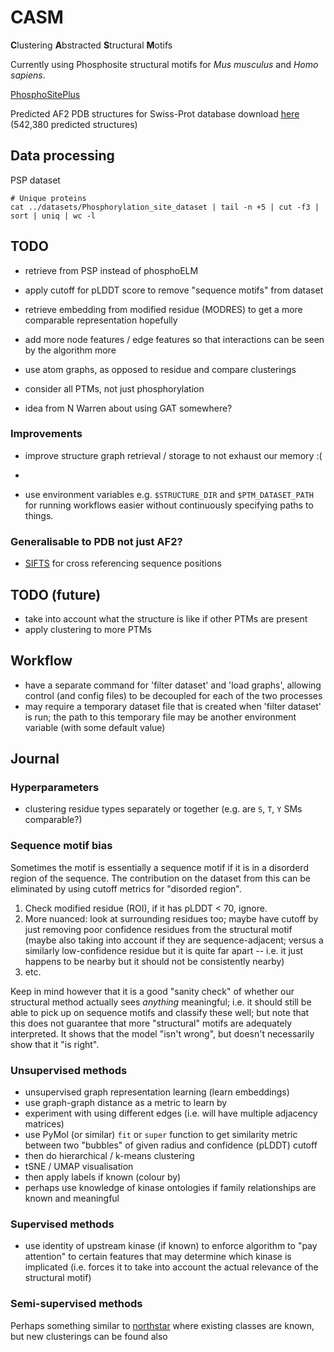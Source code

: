 # CASM


**C**lustering **A**bstracted **S**tructural **M**otifs


Currently using Phosphosite structural motifs for *Mus musculus* and *Homo sapiens*. 

[PhosphoSitePlus](https://www.phosphosite.org/staticDownloads)

Predicted AF2 PDB structures for Swiss-Prot database download [here](https://ftp.ebi.ac.uk/pub/databases/alphafold/latest/swissprot_pdb_v3.tar) (542,380 predicted structures)

## Data processing

PSP dataset

```
# Unique proteins 
cat ../datasets/Phosphorylation_site_dataset | tail -n +5 | cut -f3 | sort | uniq | wc -l 
```


## TODO

- retrieve from PSP instead of phosphoELM
- apply cutoff for pLDDT score to remove "sequence motifs" from dataset 
- retrieve embedding from modified residue (MODRES) to get a more comparable representation hopefully 
- add more node features / edge features so that interactions can be seen by the algorithm more

- use atom graphs, as opposed to residue and compare clusterings 
- consider all PTMs, not just phosphorylation


- idea from N Warren about using GAT somewhere?


### Improvements
- improve structure graph retrieval / storage to not exhaust our memory :( 
- 

- use environment variables e.g. `$STRUCTURE_DIR` and `$PTM_DATASET_PATH` for running workflows easier without continuously specifying paths to things.



### Generalisable to PDB not just AF2?

- [SIFTS](https://www.ebi.ac.uk/pdbe/docs/sifts/quick.html) for cross referencing sequence positions


## TODO (future) 

- take into account what the structure is like if other PTMs are present 
- apply clustering to more PTMs


## Workflow 

- have a separate command for 'filter dataset' and 'load graphs', allowing control (and config files) to be decoupled for each of the two processes
- may require a temporary dataset file that is created when 'filter dataset' is run; the path to this temporary file may be another environment variable (with some default value)


## Journal


### Hyperparameters 

- clustering residue types separately or together (e.g. are `S`, `T`, `Y` SMs comparable?)

### Sequence motif bias 

Sometimes the motif is essentially a sequence motif if it is in a disorderd region of the sequence.  The contribution on the dataset from this can be eliminated by using cutoff metrics for "disorded region".  

1. Check modified residue (ROI), if it has pLDDT < 70, ignore. 
2. More nuanced: look at surrounding residues too; maybe have cutoff by just removing poor confidence residues  from the structural motif (maybe also taking into account if they are sequence-adjacent; versus a similarly low-confidence residue but it is quite far apart -- i.e. it just happens to be nearby but it should not be consistently nearby)
3. etc. 

Keep in mind however that it is a good "sanity check" of whether our structural method actually sees *anything* meaningful; i.e. it should still be able to pick up on sequence motifs and classify these well; but note that this does not guarantee that more "structural" motifs are adequately interpreted.  It shows that the model "isn't wrong", but doesn't necessarily show that it "is right". 


### Unsupervised methods

- unsupervised graph representation learning (learn embeddings)
- use graph-graph distance as a metric to learn by 
- experiment with using different edges (i.e. will have multiple adjacency matrices) 
- use PyMol (or similar) `fit` or `super` function to get similarity metric between two "bubbles" of given radius and confidence (pLDDT) cutoff 
- then do hierarchical / k-means clustering 
- tSNE / UMAP visualisation 
- then apply labels if known (colour by) 
- perhaps use knowledge of kinase ontologies if family relationships are known and meaningful


### Supervised methods 

- use identity of upstream kinase (if known) to enforce algorithm to "pay attention" to certain features that may determine which kinase is implicated (i.e. forces it to take into account the actual relevance of the structural motif)  


### Semi-supervised methods 

Perhaps something similar to [northstar](https://github.com/northstaratlas/northstar) where existing classes are known, but new clusterings can be found also

